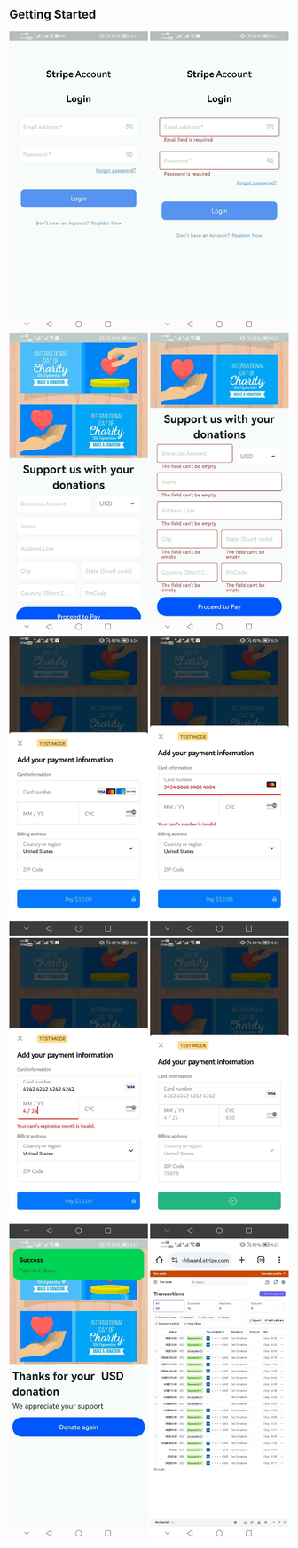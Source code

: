## Getting Started
<p float="left">
    <img src="./assets/p1.jpg"  width="250">
    <img src="./assets/p2.jpg"  width="250">
    <img src="./assets/p3.jpg"  width="250">
    <img src="./assets/p4.jpg"  width="250">
    <img src="./assets/p5.jpg"  width="250">
    <img src="./assets/p6.jpg"  width="250">
    <img src="./assets/p7.jpg"  width="250">
    <img src="./assets/p8.jpg"  width="250">
    <img src="./assets/p9.jpg"  width="250">
    <img src="./assets/p10.jpg"  width="250">
</p>